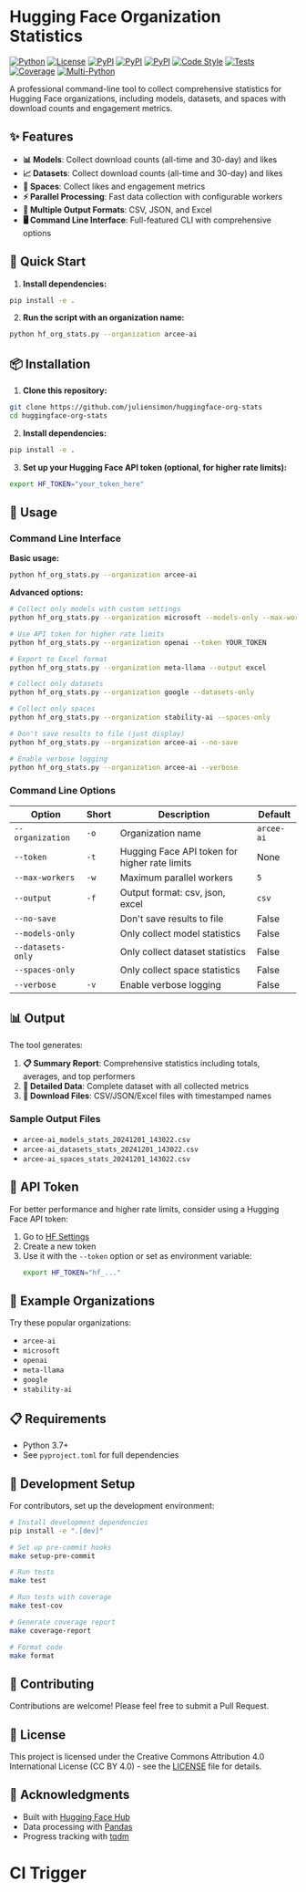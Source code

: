 # Hugging Face Organization Statistics

[![Python](https://img.shields.io/badge/Python-3.7+-blue.svg)](https://www.python.org/downloads/)
[![License](https://img.shields.io/badge/License-CC%20BY%204.0-blue.svg)](https://creativecommons.org/licenses/by/4.0/)
[![PyPI](https://img.shields.io/badge/PyPI-huggingface--hub-blue.svg)](https://pypi.org/project/huggingface-hub/)
[![PyPI](https://img.shields.io/badge/PyPI-pandas-blue.svg)](https://pypi.org/project/pandas/)
[![PyPI](https://img.shields.io/badge/PyPI-requests-blue.svg)](https://pypi.org/project/requests/)
[![Code Style](https://img.shields.io/badge/code%20style-black-000000.svg)](https://github.com/psf/black)
[![Tests](https://github.com/juliensimon/huggingface-org-stats/workflows/CI/badge.svg)](https://github.com/juliensimon/huggingface-org-stats/actions)
[![Coverage](https://img.shields.io/badge/coverage-80%25-brightgreen.svg)](https://github.com/juliensimon/huggingface-org-stats)
[![Multi-Python](https://img.shields.io/badge/python-3.8%20|%203.9%20|%203.10%20|%203.11%20|%203.12|%203.13-blue?logo=python&logoColor=white)](https://github.com/juliensimon/huggingface-org-stats/actions)

A professional command-line tool to collect comprehensive statistics for Hugging Face organizations, including models, datasets, and spaces with download counts and engagement metrics.

## ✨ Features

- **📊 Models**: Collect download counts (all-time and 30-day) and likes
- **📈 Datasets**: Collect download counts (all-time and 30-day) and likes
- **🚀 Spaces**: Collect likes and engagement metrics
- **⚡ Parallel Processing**: Fast data collection with configurable workers
- **📁 Multiple Output Formats**: CSV, JSON, and Excel
- **🖥️ Command Line Interface**: Full-featured CLI with comprehensive options

## 🚀 Quick Start

1. **Install dependencies:**
```bash
pip install -e .
```

2. **Run the script with an organization name:**
```bash
python hf_org_stats.py --organization arcee-ai
```

## 📦 Installation

1. **Clone this repository:**
```bash
git clone https://github.com/juliensimon/huggingface-org-stats
cd huggingface-org-stats
```

2. **Install dependencies:**
```bash
pip install -e .
```

3. **Set up your Hugging Face API token (optional, for higher rate limits):**
```bash
export HF_TOKEN="your_token_here"
```

## 🎯 Usage

### Command Line Interface

**Basic usage:**
```bash
python hf_org_stats.py --organization arcee-ai
```

**Advanced options:**
```bash
# Collect only models with custom settings
python hf_org_stats.py --organization microsoft --models-only --max-workers 10

# Use API token for higher rate limits
python hf_org_stats.py --organization openai --token YOUR_TOKEN

# Export to Excel format
python hf_org_stats.py --organization meta-llama --output excel

# Collect only datasets
python hf_org_stats.py --organization google --datasets-only

# Collect only spaces
python hf_org_stats.py --organization stability-ai --spaces-only

# Don't save results to file (just display)
python hf_org_stats.py --organization arcee-ai --no-save

# Enable verbose logging
python hf_org_stats.py --organization arcee-ai --verbose
```

### Command Line Options

| Option | Short | Description | Default |
|--------|-------|-------------|---------|
| `--organization` | `-o` | Organization name | `arcee-ai` |
| `--token` | `-t` | Hugging Face API token for higher rate limits | None |
| `--max-workers` | `-w` | Maximum parallel workers | `5` |
| `--output` | `-f` | Output format: csv, json, excel | `csv` |
| `--no-save` | | Don't save results to file | False |
| `--models-only` | | Only collect model statistics | False |
| `--datasets-only` | | Only collect dataset statistics | False |
| `--spaces-only` | | Only collect space statistics | False |
| `--verbose` | `-v` | Enable verbose logging | False |

## 📊 Output

The tool generates:

1. **📋 Summary Report**: Comprehensive statistics including totals, averages, and top performers
2. **📄 Detailed Data**: Complete dataset with all collected metrics
3. **💾 Download Files**: CSV/JSON/Excel files with timestamped names

### Sample Output Files

- `arcee-ai_models_stats_20241201_143022.csv`
- `arcee-ai_datasets_stats_20241201_143022.csv`
- `arcee-ai_spaces_stats_20241201_143022.csv`

## 🔑 API Token

For better performance and higher rate limits, consider using a Hugging Face API token:

1. Go to [HF Settings](https://huggingface.co/settings/tokens)
2. Create a new token
3. Use it with the `--token` option or set as environment variable:
   ```bash
   export HF_TOKEN="hf_..."
   ```

## 🏢 Example Organizations

Try these popular organizations:
- `arcee-ai`
- `microsoft`
- `openai`
- `meta-llama`
- `google`
- `stability-ai`

## 📋 Requirements

- Python 3.7+
- See `pyproject.toml` for full dependencies

## 🔧 Development Setup

For contributors, set up the development environment:

```bash
# Install development dependencies
pip install -e ".[dev]"

# Set up pre-commit hooks
make setup-pre-commit

# Run tests
make test

# Run tests with coverage
make test-cov

# Generate coverage report
make coverage-report

# Format code
make format
```

## 🤝 Contributing

Contributions are welcome! Please feel free to submit a Pull Request.

## 📄 License

This project is licensed under the Creative Commons Attribution 4.0 International License (CC BY 4.0) - see the [LICENSE](LICENSE) file for details.

## 🙏 Acknowledgments

- Built with [Hugging Face Hub](https://huggingface.co/docs/huggingface_hub)
- Data processing with [Pandas](https://pandas.pydata.org/)
- Progress tracking with [tqdm](https://tqdm.github.io/)
# CI Trigger
